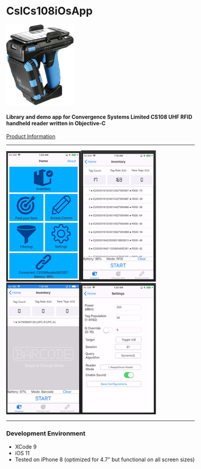 # CslCs108iOsApp

<img src="app_img/cs108-1.png" />

#### Library and demo app for Convergence Systems Limited CS108 UHF RFID handheld reader written in Objective-C

[Product Information](https://www.convergence.com.hk/cs108/)

---

<img src="app_img/Home.png" width="200"/><img src="app_img/Inventory-tag.png" width="200"/><img src="app_img/Inventory-barcode.png" width="200"/><img src="app_img/Settings.png" width="200"/>

---
### Development Environment
- XCode 9
- iOS 11
- Tested on iPhone 8 (optimized for 4.7" but functional on all screen sizes) 
